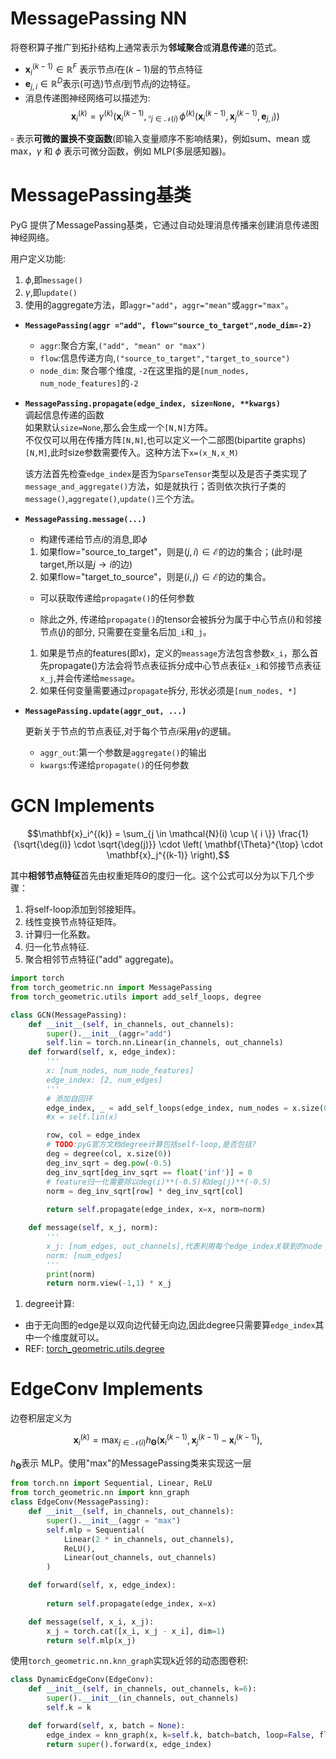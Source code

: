 # MessagePassing NN

将卷积算子推广到拓扑结构上通常表示为**邻域聚合**或**消息传递**的范式。

- $\mathbf{x}^{(k-1)}_i \in \mathbb{R}^F$
表示节点$i$在$(k-1)$层的节点特征
- $\mathbf{e}_{j,i} \in \mathbb{R}^D$表示(可选)节点$i$到节点$j$的边特征。
- 消息传递图神经网络可以描述为:
  $$\mathbf{x}_i^{(k)} = \gamma^{(k)} \left( \mathbf{x}_i^{(k-1)}, \square_{j \in \mathcal{N}(i)} \, \phi^{(k)}\left(\mathbf{x}_i^{(k-1)}, \mathbf{x}_j^{(k-1)},\mathbf{e}_{j,i}\right) \right)$$

$\square$ 表示**可微的置换不变函数**(即输入变量顺序不影响结果)，例如sum、mean 或 max，$\gamma$ 和 $\phi$ 表示可微分函数，例如 MLP(多层感知器)。

# MessagePassing基类
PyG 提供了MessagePassing基类，它通过自动处理消息传播来创建消息传递图神经网络。

用户定义功能:
1. $\phi$,即`message()`
2. $\gamma$,即`update()`
3. 使用的aggregate方法，即`aggr="add"`，`aggr="mean"`或`aggr="max"`。


- **`MessagePassing(aggr ="add", flow="source_to_target",node_dim=-2)`**
  - `aggr`:聚合方案,`("add", "mean" or "max")`
  - `flow`:信息传递方向,`("source_to_target","target_to_source")`
  - `node_dim`: 聚合哪个维度, `-2`在这里指的是`[num_nodes, num_node_features]`的`-2`

- **`MessagePassing.propagate(edge_index, size=None, **kwargs)`**   
    调起信息传递的函数  
    如果默认`size=None`,那么会生成一个`[N,N]`方阵。   
    不仅仅可以用在传播方阵`[N,N]`,也可以定义一个二部图(bipartite graphs)`[N,M]`,此时size参数需要传入。这种方法下`x=(x_N,x_M)`

    该方法首先检查`edge_index`是否为`SparseTensor`类型以及是否子类实现了`message_and_aggregate()`方法，如是就执行；否则依次执行子类的`message()`,`aggregate()`,`update()`三个方法。

- **`MessagePassing.message(...)`**
  - 构建传递给节点$i$的消息,即$\phi$
  1) 如果flow="source_to_target"，则是$(j,i)\in\mathcal{E}$的边的集合；(此时$i$是target,所以是$j\rightarrow i$的边)
  2) 如果flow="target_to_source"，则是$(i,j)\in\mathcal{E}$的边的集合。

  - 可以获取传递给`propagate()`的任何参数
  
  - 除此之外, 传递给`propagate()`的tensor会被拆分为属于中心节点($i$)和邻接节点($j$)的部分, 只需要在变量名后加`_i`和`_j`。
  1) 如果是节点的features(即$x$)，定义的`meassage`方法包含参数`x_i`，那么首先propagate()方法会将节点表征拆分成中心节点表征`x_i`和邻接节点表征`x_j`,并会传递给`message`。
  2) 如果任何变量需要通过`propagate`拆分, 形状必须是`[num_nodes, *]`

- **`MessagePassing.update(aggr_out, ...)`** 

    更新关于节点的节点表征,对于每个节点$i$采用$\gamma$的逻辑。
  - `aggr_out`:第一个参数是`aggregate()`的输出
  - `kwargs`:传递给`propagate()`的任何参数

# GCN Implements
$$\mathbf{x}_i^{(k)} = \sum_{j \in \mathcal{N}(i) \cup \{ i \}} \frac{1}{\sqrt{\deg(i)} \cdot \sqrt{\deg(j)}} \cdot \left( \mathbf{\Theta}^{\top} \cdot \mathbf{x}_j^{(k-1)} \right),$$

其中**相邻节点特征**首先由权重矩阵$\Theta$的度归一化。这个公式可以分为以下几个步骤：

1. 将self-loop添加到邻接矩阵。
2. 线性变换节点特征矩阵。
3. 计算归一化系数。
4. 归一化节点特征.
5. 聚合相邻节点特征("add" aggregate)。

```python
import torch
from torch_geometric.nn import MessagePassing
from torch_geometric.utils import add_self_loops, degree

class GCN(MessagePassing):
    def __init__(self, in_channels, out_channels):
        super().__init__(aggr="add")
        self.lin = torch.nn.Linear(in_channels, out_channels)
    def forward(self, x, edge_index):
        '''
        x: [num_nodes, num_node_features]
        edge_index: [2, num_edges]
        '''
        # 添加自回环
        edge_index, _ = add_self_loops(edge_index, num_nodes = x.size(0))
        #x = self.lin(x)

        row, col = edge_index
        # TODO:pyG官方文档degree计算包括self-loop,是否包括?
        deg = degree(col, x.size(0))
        deg_inv_sqrt = deg.pow(-0.5)
        deg_inv_sqrt[deg_inv_sqrt == float('inf')] = 0
        # feature归一化需要除以deg(i)**(-0.5)和deg(j)**(-0.5)
        norm = deg_inv_sqrt[row] * deg_inv_sqrt[col]
        
        return self.propagate(edge_index, x=x, norm=norm)

    def message(self, x_j, norm):
        '''
        x_j: [num_edges, out_channels],代表利用每个edge_index关联到的node
        norm: [num_edges]
        '''
        print(norm)
        return norm.view(-1,1) * x_j
```
1. degree计算:
- 由于无向图的edge是以双向边代替无向边,因此degree只需要算`edge_index`其中一个维度就可以。
- REF: [torch_geometric.utils.degree](https://pytorch-geometric.readthedocs.io/en/2.0.3/modules/utils.html#torch_geometric.utils.degree)

# EdgeConv Implements

边卷积层定义为

$$\mathbf{x}_i^{(k)} = \max_{j \in \mathcal{N}(i)} h_{\mathbf{\Theta}} \left( \mathbf{x}_i^{(k-1)}, \mathbf{x}_j^{(k-1)} - \mathbf{x}_i^{(k-1)} \right),$$

$h_{\mathbf{\Theta}}$表示 MLP。使用"max"的MessagePassing类来实现这一层

```python
from torch.nn import Sequential, Linear, ReLU
from torch_geometric.nn import knn_graph
class EdgeConv(MessagePassing):
    def __init__(self, in_channels, out_channels):
        super().__init__(aggr = "max")
        self.mlp = Sequential(
            Linear(2 * in_channels, out_channels),
            ReLU(),
            Linear(out_channels, out_channels)
        )

    def forward(self, x, edge_index):
        
        return self.propagate(edge_index, x=x)

    def message(self, x_i, x_j):
        x_j = torch.cat([x_i, x_j - x_i], dim=1)
        return self.mlp(x_j)

```

使用`torch_geometric.nn.knn_graph`实现k近邻的动态图卷积:
```python
class DynamicEdgeConv(EdgeConv):
    def __init__(self, in_channels, out_channels, k=6):
        super().__init__(in_channels, out_channels)
        self.k = k

    def forward(self, x, batch = None):
        edge_index = knn_graph(x, k=self.k, batch=batch, loop=False, flow=self.flow)
        return super().forward(x, edge_index)
```
